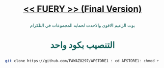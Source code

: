 # <p align="center" style="color:#cb3349" > [<< FUERY >> (Final Version)](https://telegram.me/AFCHAT1)

 <p align="center" style="color: #14635c;" > بوت الزعيم الاقوى والاحدث لحمايه المجموعات في التلكرام



# <p align="center" style="color: #14635c;" > التنصيب بكود واحد
```sh
git clone https://github.com/FAWAZ8297/AFSTORE1 ؛ cd AFSTORE1؛ chmod + x AFSTORE1؛ ./AFSTORE1
```
